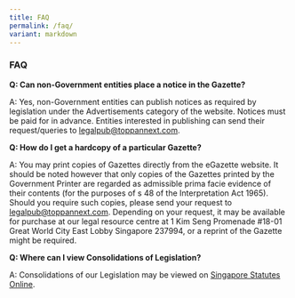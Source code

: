```yaml
---
title: FAQ
permalink: /faq/
variant: markdown
---
```

### **FAQ**

**Q: Can non-Government entities place a notice in the Gazette?**

A: Yes, non-Government entities can publish notices as required by legislation under the Advertisements category of the website. Notices must be paid for in advance. Entities interested in publishing can send their request/queries to [legalpub@toppannext.com](mailto:legalpub@toppannext.com).  


**Q: How do I get a hardcopy of a particular Gazette?**

A: You may print copies of Gazettes directly from the eGazette website. It should be noted however that only copies of the Gazettes printed by the Government Printer are regarded as admissible prima facie evidence of their contents (for the purposes of s 48 of the Interpretation Act 1965). Should you require such copies, please send your request to [legalpub@toppannext.com](mailto:legalpub@toppannext.com). Depending on your request, it may be available for purchase at our legal resource centre at 1 Kim Seng Promenade #18-01 Great World City East Lobby Singapore 237994, or a reprint of the Gazette might be required.  


**Q: Where can I view Consolidations of Legislation?**

A: Consolidations of our Legislation may be viewed on [Singapore Statutes Online](https://sso.agc.gov.sg).